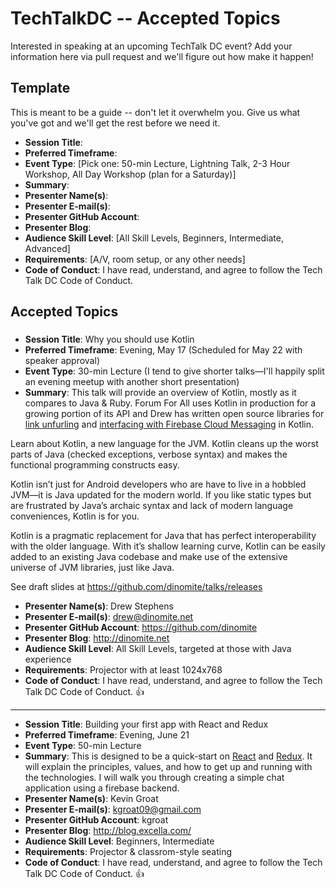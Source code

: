 # TechTalkDC -- Accepted Topics
Interested in speaking at an upcoming TechTalk DC event? Add your information here via pull request and we'll figure out how make it happen!

## Template
This is meant to be a guide -- don't let it overwhelm you. Give us what you've got and we'll get the rest before we need it.


 * **Session Title**:  
 * **Preferred Timeframe**:  
 * **Event Type**: [Pick one: 50-min Lecture, Lightning Talk, 2-3 Hour Workshop, All Day Workshop (plan for a Saturday)]
 * **Summary**:
 * **Presenter Name(s)**:
 * **Presenter E-mail(s)**:
 * **Presenter GitHub Account**:
 * **Presenter Blog**:
 * **Audience Skill Level**: [All Skill Levels, Beginners, Intermediate, Advanced]
 * **Requirements**: [A/V, room setup, or any other needs]
 * **Code of Conduct**: I have read, understand, and agree to follow the Tech Talk DC Code of Conduct.

## Accepted Topics

###

* **Session Title**: Why you should use Kotlin
 * **Preferred Timeframe**: Evening, May 17 (Scheduled for May 22 with speaker approval)
 * **Event Type**: 30-min Lecture (I tend to give shorter talks—I'll happily split an evening meetup with another short presentation)
 * **Summary**: This talk will provide an overview of Kotlin, mostly as it compares to Java & Ruby.  Forum For All uses Kotlin in production for a growing portion of its API and Drew has written open source libraries for [link unfurling](https://github.com/dinomite/unfurling) and [interfacing with Firebase Cloud Messaging](https://github.com/dinomite/fcm-client) in Kotlin.

  Learn about Kotlin, a new language for the JVM.  Kotlin cleans up the worst parts of Java (checked exceptions, verbose syntax) and makes the functional programming constructs easy.

  Kotlin isn’t just for Android developers who are have to live in a hobbled JVM—it is Java updated for the modern world.  If you like static types but are frustrated by Java’s archaic syntax and lack of modern language conveniences, Kotlin is for you.

  Kotlin is a pragmatic replacement for Java that has perfect interoperability with the older language.  With it’s shallow learning curve, Kotlin can be easily added to an existing Java codebase and make use of the extensive universe of JVM libraries, just like Java.

  See draft slides at https://github.com/dinomite/talks/releases
 * **Presenter Name(s)**: Drew Stephens
 * **Presenter E-mail(s)**: drew@dinomite.net
 * **Presenter GitHub Account**: https://github.com/dinomite
 * **Presenter Blog**: http://dinomite.net
 * **Audience Skill Level**: All Skill Levels, targeted at those with Java experience
 * **Requirements**: Projector with at least 1024x768
 * **Code of Conduct**: I have read, understand, and agree to follow the Tech Talk DC Code of Conduct. 👍

------------------------------

 * **Session Title**: Building your first app with React and Redux
 * **Preferred Timeframe**:  Evening, June 21
 * **Event Type**: 50-min Lecture
 * **Summary**: This is designed to be a quick-start on [React](https://facebook.github.io/react/) and [Redux](http://redux.js.org/).  It will explain the principles, values, and how to get up and running with the technologies.  I will walk you through creating a simple chat application using a firebase backend.
 * **Presenter Name(s)**: Kevin Groat
 * **Presenter E-mail(s)**: kgroat09@gmail.com
 * **Presenter GitHub Account**: kgroat
 * **Presenter Blog**: http://blog.excella.com/
 * **Audience Skill Level**: Beginners, Intermediate
 * **Requirements**: Projector & classrom-style seating
 * **Code of Conduct**: I have read, understand, and agree to follow the Tech Talk DC Code of Conduct. 👍
